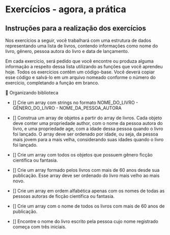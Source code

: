 # Exercícios - agora, a prática
## Instruções para a realização dos exercícios
Nos exercícios a seguir, você trabalhará com uma estrutura de dados representando uma lista de livros, contendo informações como nome do livro, gênero, pessoa autora do livro e data de lançamento.

Em cada exercício, será pedido que você encontre ou produza alguma informação a respeito dessa lista utilizando as funções que você aprendeu hoje. Todos os exercícios contêm um código-base. Você deverá copiar esse código e salvá-lo em um arquivo nomeado conforme o número do exercício, completando a função em branco.

🚀 Organizando biblioteca

- [] Crie um array com strings no formato NOME_DO_LIVRO - GÊNERO_DO_LIVRO - NOME_DA_PESSOA_AUTORA

- [] Construa um array de objetos a partir do array de livros. Cada objeto deve conter uma propriedade author, com o nome da pessoa autora do livro, e uma propriedade age, com a idade dessa pessoa quando o livro foi lançado. O array deve ser ordenado por idade, ou seja, da pessoa mais jovem para a mais velha, considerando suas idades quando o livro foi lançado.

- [] Crie um array com todos os objetos que possuem gênero ficção científica ou fantasia.

- [] Crie um array formado pelos livros com mais de 60 anos desde sua publicação. Esse array deve ser ordenado do livro mais velho ao mais novo.

- [] Crie um array em ordem alfabética apenas com os nomes de todas as pessoas autoras de ficção científica ou fantasia.

- [] Crie um array com o nome de todos os livros com mais de 60 anos de publicação.

- [] Encontre o nome do livro escrito pela pessoa cujo nome registrado começa com três iniciais.

